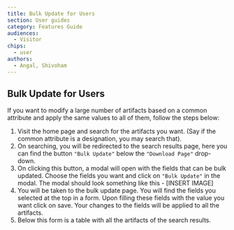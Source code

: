 ```yaml
---
title: Bulk Update for Users
section: User guides
category: Features Guide
audiences:
  - Visitor
chips:
  - user
authors:
  - Angal, Shivoham
---
```

## Bulk Update for Users

If you want to modify a large number of artifacts based on a common attribute and apply the same values to all of them, follow the steps below:

1. Visit the home page and search for the artifacts you want. (Say if the common attribute is a designation, you may search that).
2. On searching, you will be redirected to the search results page, here you can find the button `"Bulk Update"` below the `"Download Page"` drop-down.
3. On clicking this button, a modal will open with the fields that can be bulk updated. Choose the fields you want and click on `"Bulk Update"` in the modal. The modal should look something like this - [INSERT IMAGE]
4. You will be taken to the bulk update page. You will find the fields you selected at the top in a form. Upon filling these fields with the value you want click on save. Your changes to the fields will be applied to all the artifacts.
5. Below this form is a table with all the artifacts of the search results.